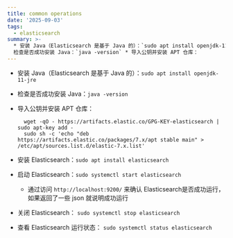 ```yaml
---
title: common operations
date: '2025-09-03'
tags:
  - elasticsearch
summary: >-
  * 安装 Java（Elasticsearch 是基于 Java 的）：`sudo apt install openjdk-11-jre` *
  检查是否成功安装 Java：`java -version` * 导入公钥并安装 APT 仓库：
---
```

* 安装 Java（Elasticsearch 是基于 Java 的）：`sudo apt install openjdk-11-jre`

* 检查是否成功安装 Java：`java -version`

* 导入公钥并安装 APT 仓库：

        wget -qO - https://artifacts.elastic.co/GPG-KEY-elasticsearch | sudo apt-key add -
        sudo sh -c 'echo "deb https://artifacts.elastic.co/packages/7.x/apt stable main" > /etc/apt/sources.list.d/elastic-7.x.list'

* 安装 Elasticsearch：`sudo apt install elasticsearch`

* 启动 Elasticsearch：`sudo systemctl start elasticsearch`

    * 通过访问 `http://localhost:9200/` 来确认 Elasticsearch是否成功运行，如果返回了一些 json 就说明成功运行

* 关闭 Elasticsearch： `sudo systemctl stop elasticsearch`

* 查看 Elasticsearch 运行状态： `sudo systemctl status elasticsearch`
